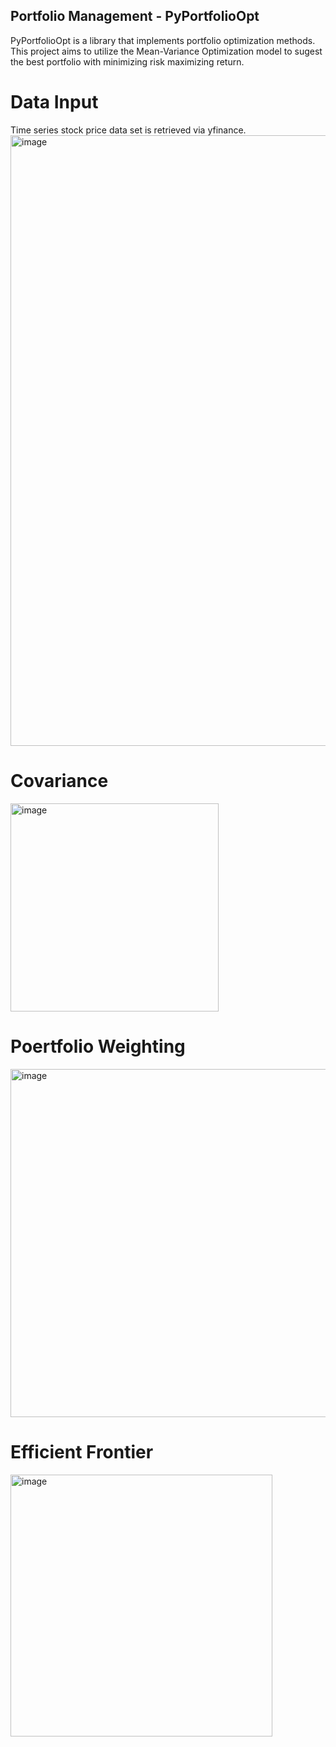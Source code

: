 ## Portfolio Management - PyPortfolioOpt

PyPortfolioOpt is a library that implements portfolio optimization methods.
This project aims to utilize the Mean-Variance Optimization model to sugest the best portfolio with minimizing risk maximizing return.

# Data Input

Time series stock price data set is retrieved via yfinance.
<img width="977" alt="image" src="https://user-images.githubusercontent.com/19508133/166651508-f42f1947-9b9b-4cea-a9e7-7a3a49a25d17.png">

# Covariance
<img width="333" alt="image" src="https://user-images.githubusercontent.com/19508133/166651597-da3993fb-034e-4b8b-a1a8-bb80ebfa86a7.png">

# Poertfolio Weighting
<img width="557" alt="image" src="https://user-images.githubusercontent.com/19508133/166651711-0f8cdd3d-b564-46bc-97f5-a7ea801ac937.png">

# Efficient Frontier
<img width="419" alt="image" src="https://user-images.githubusercontent.com/19508133/166651764-e17553d7-a12e-4e94-b56f-e9823b06db5c.png">

